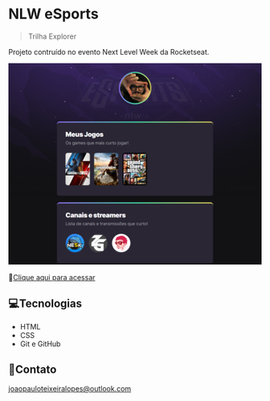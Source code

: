 # NLW eSports

>Trilha Explorer

Projeto contruído no evento Next Level Week da Rocketseat.

![preview](./.github/preview.png)

🔗[Clique aqui para acessar](https://joaop-dev.github.io/site-esports/)

## 💻Tecnologias

- HTML
- CSS
- Git e GitHub

## 📧Contato

joaopauloteixeiralopes@outlook.com